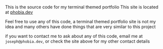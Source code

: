 This is the source code for my terminal themed portfolio
This site is located at [phobia.dev](https://phobia.dev)

Feel free to use any of this code, a terminal themed portfolio site is not my idea and many others have done things that are very similar to this project

if you want to contact me to ask about any of this code, email me at `joseph@phobia.dev`, or check the site above for my other contact details